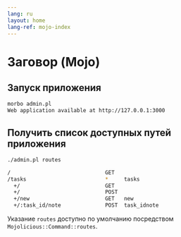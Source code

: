```yaml
---
lang: ru
layout: home
lang-ref: mojo-index
---
```


# Заговор (Mojo)

## Запуск приложения

```bash
morbo admin.pl
Web application available at http://127.0.0.1:3000
```

## Получить список доступных путей приложения

```bash
./admin.pl routes

/                              GET
/tasks                         *     tasks
  +/                           GET
  +/                           POST
  +/new                        GET   new
  +/:task_id/note              POST  task_idnote
```

Указание `routes` доступно по умолчанию посредством
`Mojolicious::Command::routes`.
